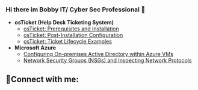 ### Hi there im Bobby IT/ Cyber Sec Professional 👋


- <b>osTicket (Help Desk Ticketing System)</b>
  - [osTicket: Prerequisites and Installation](https://github.com//osticket-prereqs)
  - [osTicket: Post-Installation Configuration](https://github.com//post-install-config)
  - [osTicket: Ticket Lifecycle Examples](https://github.com//ticket-lifecycle)
- <b>Microsoft Azure</b>
  - [Configuring On-premises Active Directory within Azure VMs](https://github.com//configure-ad)
  - [Network Security Groups (NSGs) and Inspecting Network Protocols](https://github.com//azure-network-protocols)

<h2>🤳Connect with me:</h2><!--
**bobbyb320/bobbyb320** is a ✨ _special_ ✨ repository because its `README.md` (this file) appears on your GitHub profile.

Here are some ideas to get you started:

- 🔭 I’m currently working on ... IAM labs 
- 🌱 I’m currently learning ...
- 👯 I’m looking to collaborate on ...
- 🤔 I’m looking for help with ...
- 💬 Ask me about ...
- 📫 How to reach me: ...
- 😄 Pronouns: ...
- ⚡ Fun fact: ...
--># Azure Global Administrator Role Assignment

## Overview

This document provides a breakdown of the **Azure Global Administrator role** assigned to the user `bobby bullock`. The role is displayed within the Microsoft Azure portal under **Assigned Roles**. 

## Screenshot

![Global Administrator Role](path/to/screenshot.png)

Replace `path/to/screenshot.png` with the correct file path in your repository.

---

## Details of the Screenshot

- **User**: `bobby bullock`
- **Role Assigned**: `Global Administrator`
- **Description**: The Global Administrator role can manage all aspects of Microsoft Entra ID (formerly Azure Active Directory) and other Microsoft services that utilize Entra identities.
- **Resource Name**: Directory
- **Resource Type**: Organization
- **Assignment Path**: Direct
- **Type**: Built-in

---

## What I Did

1. **Navigated to the Azure Portal**:  
   I accessed the Microsoft Azure portal via `https://portal.azure.com/` and logged into the organization account.

2. **User Management**:  
   I navigated to the **Users** section under **Microsoft Entra ID** to view the roles assigned to a user.

3. **Assigned Role**:  
   The user `bobby bullock` was assigned the **Global Administrator** role, which gives full administrative privileges over Microsoft Entra ID and related Microsoft services.

4. **Captured the Role Assignment**:  
   A screenshot of the role assignment was taken to document the user's administrative permissions.

---

## Why This Is Important

The **Global Administrator** role is the highest privilege level in Microsoft Entra ID. It allows the user to:

- Manage all aspects of user and group accounts.
- Control access to all Microsoft services that integrate with Entra identities.
- Assign roles and permissions to other users within the organization.

For security purposes, it is best practice to:

- Limit the number of Global Administrators in your organization.
- Use **Privileged Identity Management (PIM)** to manage role assignments.

---

## Lessons Learned

- **Documentation**: Always document user roles and permissions for auditing and accountability.
- **Security**: Ensure that users with high-level roles like Global Administrator follow strong password policies and enable Multi-Factor Authentication (MFA)

